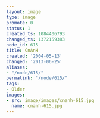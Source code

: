 ```yaml
---
layout: image
type: image
promote: 0
status: 1
created_ts: 1084406793
changed_ts: 1372159383
node_id: 615
title: CnAnH
created: '2004-05-13'
changed: '2013-06-25'
aliases:
- "/node/615/"
permalink: "/node/615/"
tags:
- Older
images:
- src: image/images/cnanh-615.jpg
  name: cnanh-615.jpg
---
```


